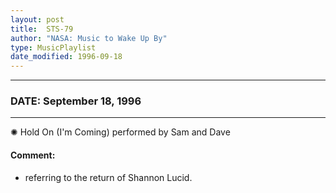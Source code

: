 ```yaml
---
layout: post
title:  STS-79
author: "NASA: Music to Wake Up By"
type: MusicPlaylist
date_modified: 1996-09-18
---
```


----
### DATE: September 18, 1996
----
✺ Hold On (I'm Coming) performed by Sam and Dave

#### Comment:
* referring to the return of Shannon Lucid.

